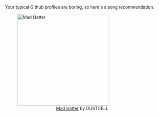 Your typical Github profiles are boring, so here's a song recommendation.
<figure><img width="300" height="300" src="https://i.scdn.co/image/ab67616d0000b273053503b6ecb3316c49f291a0" alt="Mad Hatter" /><figcaption align="center"><a href="https://open.spotify.com/track/0Nga2v2XGHYVTEHLWEmiyT" target="_blank">Mad Hatter</a> by DUSTCELL</figcaption></figure>
